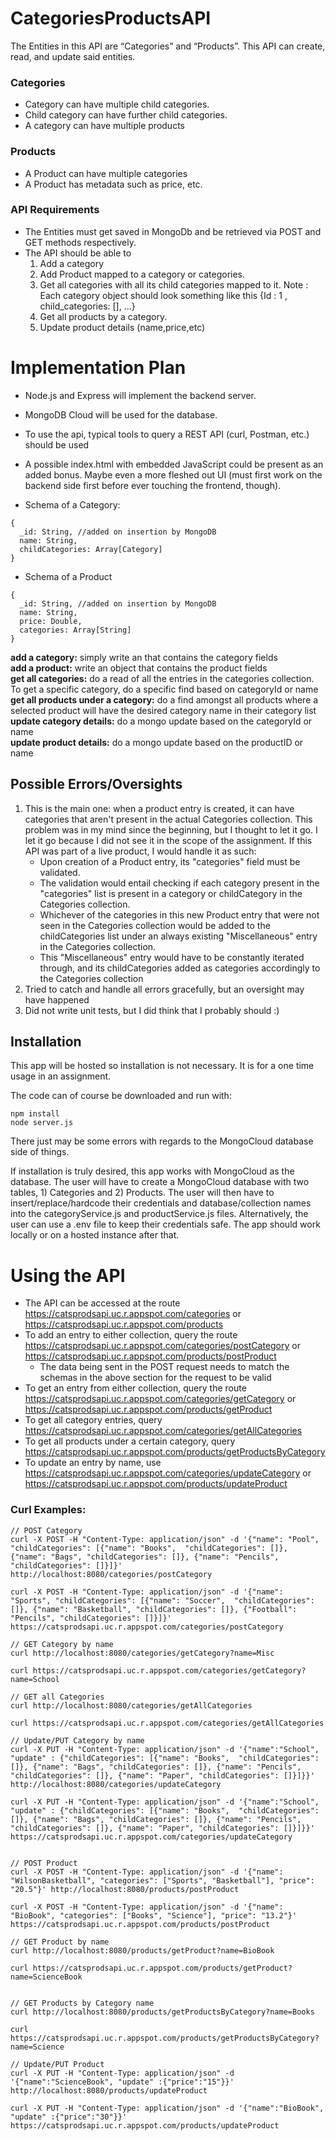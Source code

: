 # CategoriesProductsAPI

The Entities in this API are “Categories” and “Products”. This API can create, read, and update said entities.

### Categories
- Category can have multiple child categories.
- Child category can have further child categories.
- A category can have multiple products

### Products
- A Product can have multiple categories
- A Product has metadata such as price, etc.

### API Requirements
- The Entities must get saved in MongoDb and be retrieved via POST and GET methods respectively.
- The API should be able to
  1. Add a category
  2. Add Product mapped to a category or categories.
  3. Get all categories with all its child categories mapped to it. Note : Each category object should look something like this {Id : 1 , child_categories: [], ...}
  4. Get all products by a category.
  5. Update product details (name,price,etc)
  
# Implementation Plan
- Node.js and Express will implement the backend server.
- MongoDB Cloud will be used for the database.
- To use the api, typical tools to query a REST API (curl, Postman, etc.) should be used
- A possible index.html with embedded JavaScript could be present as an added bonus. Maybe even a more fleshed out UI (must first work on the backend side first before ever touching the frontend, though).

- Schema of a Category:
```
{
  _id: String, //added on insertion by MongoDB
  name: String,
  childCategories: Array[Category]
}
```

- Schema of a Product
```
{
  _id: String, //added on insertion by MongoDB
  name: String,
  price: Double,
  categories: Array[String]
}
```

**add a category:** simply write an that contains the category fields<br>
**add a product:** write an object that contains the product fields<br>
**get all categories:** do a read of all the entries in the categories collection. To get a specific category, do a specific find based on categoryId or name<br>
**get all products under a category:** do a find amongst all products where a selected product will have the desired category name in their category list<br>
**update category details:** do a mongo update based on the categoryId or name<br>
**update product details:** do a mongo update based on the productID or name<br>

## Possible Errors/Oversights
1. This is the main one: when a product entry is created, it can have categories that aren't present in the actual Categories collection. This problem was in my mind since the beginning, but I thought to let it go. I let it go because I did not see it in the scope of the assignment. If this API was part of a live product, I would handle it as such:
   - Upon creation of a Product entry, its "categories" field must be validated.
   - The validation would entail checking if each category present in the "categories" list is present in a category or childCategory in the Categories collection.
   - Whichever of the categories in this new Product entry that were not seen in the Categories collection would be added to the childCategories list under an always existing "Miscellaneous" entry in the Categories collection.
   - This "Miscellaneous" entry would have to be constantly iterated through, and its childCategories added as categories accordingly to the Categories collection
2. Tried to catch and handle all errors gracefully, but an oversight may have happened
3. Did not write unit tests, but I did think that I probably should :)

## Installation

This app will be hosted so installation is not necessary. It is for a one time usage in an assignment.

The code can of course be downloaded and run with:
```
npm install
node server.js
```
There just may be some errors with regards to the MongoCloud database side of things.

If installation is truly desired, this app works with MongoCloud as the database. The user will have to create a MongoCloud database with two tables, 1) Categories and 2) Products. The user will then have to insert/replace/hardcode their credentials and database/collection names into the categoryService.js and productService.js files. Alternatively, the user can use a .env file to keep their credentials safe. The app should work locally or on a hosted instance after that.

# Using the API

- The API can be accessed at the route https://catsprodsapi.uc.r.appspot.com/categories or https://catsprodsapi.uc.r.appspot.com/products
- To add an entry to either collection, query the route https://catsprodsapi.uc.r.appspot.com/categories/postCategory or https://catsprodsapi.uc.r.appspot.com/products/postProduct
  - The data being sent in the POST request needs to match the schemas in the above section for the request to be valid
- To get an entry from either collection, query the route https://catsprodsapi.uc.r.appspot.com/categories/getCategory or https://catsprodsapi.uc.r.appspot.com/products/getProduct
- To get all category entries, query https://catsprodsapi.uc.r.appspot.com/categories/getAllCategories
- To get all products under a certain category, query https://catsprodsapi.uc.r.appspot.com/products/getProductsByCategory
- To update an entry by name, use https://catsprodsapi.uc.r.appspot.com/categories/updateCategory or https://catsprodsapi.uc.r.appspot.com/products/updateProduct


### Curl Examples:
```
// POST Category
curl -X POST -H "Content-Type: application/json" -d '{"name": "Pool", "childCategories": [{"name": "Books",  "childCategories": []}, {"name": "Bags", "childCategories": []}, {"name": "Pencils", "childCategories": []}]}' http://localhost:8080/categories/postCategory

curl -X POST -H "Content-Type: application/json" -d '{"name": "Sports", "childCategories": [{"name": "Soccer",  "childCategories": []}, {"name": "Basketball", "childCategories": []}, {"Football": "Pencils", "childCategories": []}]}' https://catsprodsapi.uc.r.appspot.com/categories/postCategory

// GET Category by name
curl http://localhost:8080/categories/getCategory?name=Misc

curl https://catsprodsapi.uc.r.appspot.com/categories/getCategory?name=School

// GET all Categories
curl http://localhost:8080/categories/getAllCategories

curl https://catsprodsapi.uc.r.appspot.com/categories/getAllCategories

// Update/PUT Category by name
curl -X PUT -H "Content-Type: application/json" -d '{"name":"School", "update" : {"childCategories": [{"name": "Books",  "childCategories": []}, {"name": "Bags", "childCategories": []}, {"name": "Pencils", "childCategories": []}, {"name": "Paper", "childCategories": []}]}}' http://localhost:8080/categories/updateCategory

curl -X PUT -H "Content-Type: application/json" -d '{"name":"School", "update" : {"childCategories": [{"name": "Books",  "childCategories": []}, {"name": "Bags", "childCategories": []}, {"name": "Pencils", "childCategories": []}, {"name": "Paper", "childCategories": []}]}}' https://catsprodsapi.uc.r.appspot.com/categories/updateCategory


// POST Product
curl -X POST -H "Content-Type: application/json" -d '{"name": "WilsonBasketball", "categories": ["Sports", "Basketball"], "price": "20.5"}' http://localhost:8080/products/postProduct

curl -X POST -H "Content-Type: application/json" -d '{"name": "BioBook", "categories": ["Books", "Science"], "price": "13.2"}' https://catsprodsapi.uc.r.appspot.com/products/postProduct

// GET Product by name
curl http://localhost:8080/products/getProduct?name=BioBook

curl https://catsprodsapi.uc.r.appspot.com/products/getProduct?name=ScienceBook


// GET Products by Category name
curl http://localhost:8080/products/getProductsByCategory?name=Books

curl https://catsprodsapi.uc.r.appspot.com/products/getProductsByCategory?name=Science

// Update/PUT Product
curl -X PUT -H "Content-Type: application/json" -d '{"name":"ScienceBook", "update" :{"price":"15"}}' http://localhost:8080/products/updateProduct

curl -X PUT -H "Content-Type: application/json" -d '{"name":"BioBook", "update" :{"price":"30"}}' https://catsprodsapi.uc.r.appspot.com/products/updateProduct
```
